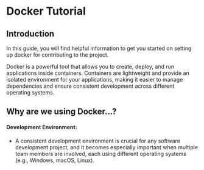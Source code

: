 # Docker Tutorial

## Introduction
In this guide, you will find helpful information to get you started on setting up docker for contributing to the project.

Docker is a powerful tool that allows you to create, deploy, and run applications inside containers. Containers are lightweight and provide an isolated environment for your applications, making it easier to manage dependencies and ensure consistent development across different operating systems. 

## Why are we using Docker...?

#### Development Environment:
- A consistent development environment is crucial for any software development project, and it becomes especially important when multiple team members are involved, each using different operating systems (e.g., Windows, macOS, Linux). 




